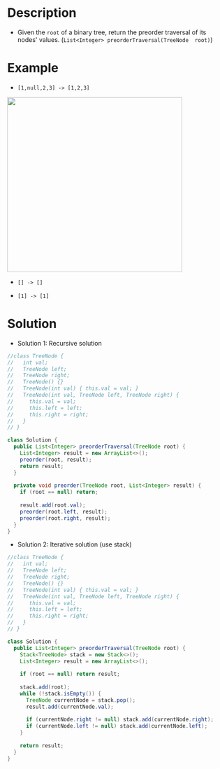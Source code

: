 # Description

- Given the  `root`  of a binary tree, return the preorder traversal of its nodes' values. (`List<Integer> preorderTraversal(TreeNode  root)`)

# Example

- `[1,null,2,3] -> [1,2,3]`
<img src="https://assets.leetcode.com/uploads/2020/09/15/inorder_1.jpg" width="400" height="400">

- `[] -> [] ` 

- `[1] -> [1]`

# Solution

- Solution 1: Recursive solution

```Java
//class TreeNode {
//   int val;
//   TreeNode left;
//   TreeNode right;
//   TreeNode() {}
//   TreeNode(int val) { this.val = val; }
//   TreeNode(int val, TreeNode left, TreeNode right) {
//     this.val = val;
//     this.left = left;
//     this.right = right;
//   }
// }

class Solution {
  public List<Integer> preorderTraversal(TreeNode root) {
    List<Integer> result = new ArrayList<>();
    preorder(root, result);
    return result;
  }
  
  private void preorder(TreeNode root, List<Integer> result) {
    if (root == null) return;
    
    result.add(root.val);
    preorder(root.left, result);
    preorder(root.right, result);
  }
}
```

- Solution 2: Iterative solution (use stack)

```Java
//class TreeNode {
//   int val;
//   TreeNode left;
//   TreeNode right;
//   TreeNode() {}
//   TreeNode(int val) { this.val = val; }
//   TreeNode(int val, TreeNode left, TreeNode right) {
//     this.val = val;
//     this.left = left;
//     this.right = right;
//   }
// }

class Solution {
  public List<Integer> preorderTraversal(TreeNode root) {
    Stack<TreeNode> stack = new Stack<>();
    List<Integer> result = new ArrayList<>();
    
    if (root == null) return result;
    
    stack.add(root);
    while (!stack.isEmpty()) {
      TreeNode currentNode = stack.pop();
      result.add(currentNode.val);
      
      if (currentNode.right != null) stack.add(currentNode.right);
      if (currentNode.left != null) stack.add(currentNode.left);
    }
    
    return result;
  }
}
```
